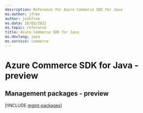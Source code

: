 ```yaml
---
description: Reference for Azure Commerce SDK for Java
ms.author: jfree
author: joshfree
ms.data: 10/03/2022
ms.topic: reference
title: Azure Commerce SDK for Java
ms.devlang: java
ms.service: commerce
---
```

# Azure Commerce SDK for Java - preview

## Management packages - preview
[!INCLUDE [mgmt-packages](commerce-mgmt-index.md)]